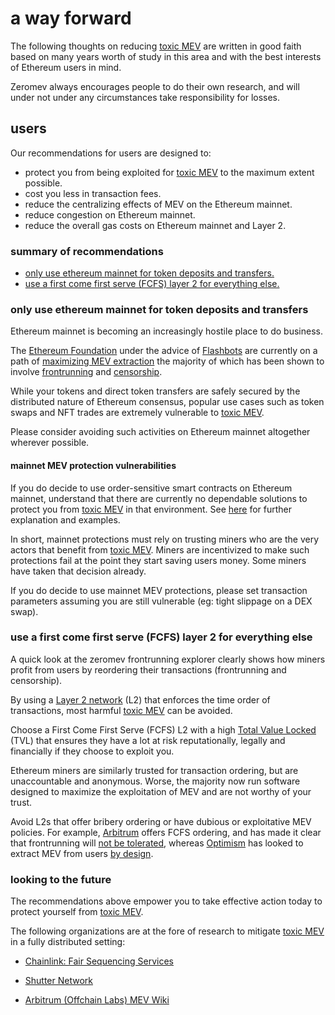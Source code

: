 # a way forward

The following thoughts on reducing [toxic MEV](/terms#toxic-mev) are written in good faith based on many years worth of study in this area and with the best interests of Ethereum users in mind.

Zeromev always encourages people to do their own research, and will under not under any circumstances take responsibility for losses.

## users

Our recommendations for users are designed to:

*   protect you from being exploited for [toxic MEV](/terms#toxic-mev) to the maximum extent possible.
*   cost you less in transaction fees.
*   reduce the centralizing effects of MEV on the Ethereum mainnet.
*   reduce congestion on Ethereum mainnet.
*   reduce the overall gas costs on Ethereum mainnet and Layer 2.

### summary of recommendations

*   [only use ethereum mainnet for token deposits and transfers.](#only-use-ethereum-mainnet-for-token-deposits-and-transfers)
*   [use a first come first serve (FCFS) layer 2 for everything else.](#use-a-first-come-first-serve-FCFS-layer-2-for-everything-else)

### only use ethereum mainnet for token deposits and transfers

Ethereum mainnet is becoming an increasingly hostile place to do business. 

The [Ethereum Foundation](https://ethereum.org) under the advice of [Flashbots](https://docs.flashbots.net) are currently on a path of [maximizing MEV extraction](https://ethresear.ch/t/mev-boost-merge-ready-flashbots-architecture/11177) the majority of which has been shown to involve [frontrunning](/terms#frontrunning) and [censorship](/terms#censorship).

While your tokens and direct token transfers are safely secured by the distributed nature of Ethereum consensus, popular use cases such as token swaps and NFT trades are extremely vulnerable to [toxic MEV](/terms#toxic-mev).

Please consider avoiding such activities on Ethereum mainnet altogether wherever possible. 

#### mainnet MEV protection vulnerabilities

If you do decide to use order-sensitive smart contracts on Ethereum mainnet, understand that there are currently no dependable solutions to protect you from [toxic MEV](/terms#toxic-mev) in that environment. See [here](https://twitter.com/pmcgoohanCrypto/status/1516410063665127425?s=20&t=4VdFCo4IjKztveeJuZAeyg) for further explanation and examples.

In short, mainnet protections must rely on trusting miners who are the very actors that benefit from [toxic MEV](/terms#toxic-mev). Miners are incentivized to make such protections fail at the point they start saving users money. Some miners have taken that decision already.

If you do decide to use mainnet MEV protections, please set transaction parameters assuming you are still vulnerable (eg: tight slippage on a DEX swap).

### use a first come first serve (FCFS) layer 2 for everything else

A quick look at the zeromev frontrunning explorer clearly shows how miners profit from users by reordering their transactions (frontrunning and censorship). 

By using a [Layer 2 network](https://ethereum.org/en/layer-2) (L2) that enforces the time order of transactions, most harmful [toxic MEV](/terms#toxic-mev) can be avoided.

Choose a First Come First Serve (FCFS) L2 with a high [Total Value Locked](https://l2beat.com) (TVL) that ensures they have a lot at risk reputationally, legally and financially if they choose to exploit you.

Ethereum miners are similarly trusted for transaction ordering, but are unaccountable and anonymous. Worse, the majority now run software designed to maximize the exploitation of MEV and are not worthy of your trust.

Avoid L2s that offer bribery ordering or have dubious or exploitative MEV policies. For example, [Arbitrum](https://portal.arbitrum.one/) offers FCFS ordering, and has made it clear that frontrunning will [not be tolerated](https://docs.ata.network/mev/solutions/mev-minimization-prevention/#arbitrum-by-offchain-labs), whereas [Optimism](https://www.optimism.io/) has looked to extract MEV from users [by design](https://ethresear.ch/t/mev-auction-auctioning-transaction-ordering-rights-as-a-solution-to-miner-extractable-value/6788).

### looking to the future

The recommendations above empower you to take effective action today to protect yourself from [toxic MEV](/terms#toxic-mev).

The following organizations are at the fore of research to mitigate [toxic MEV](/terms#toxic-mev) in a fully distributed setting:

*   [Chainlink: Fair Sequencing Services](https://blog.chain.link/chainlink-fair-sequencing-services-enabling-a-provably-fair-defi-ecosystem/)

*   [Shutter Network](https://shutter.ghost.io/)

*   [Arbitrum (Offchain Labs) MEV Wiki](https://www.mev.wiki/solutions/mev-minimization/arbitrum-offchain-labs)
